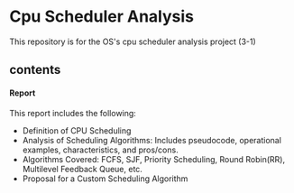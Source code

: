 # Cpu Scheduler Analysis
This repository is for the OS's cpu scheduler analysis project (3-1)

## contents
#### Report
This report includes the following:
- Definition of CPU Scheduling
- Analysis of Scheduling Algorithms: Includes pseudocode, operational examples, characteristics, and pros/cons.
- Algorithms Covered: FCFS, SJF, Priority Scheduling, Round Robin(RR), Multilevel Feedback Queue, etc.
- Proposal for a Custom Scheduling Algorithm
